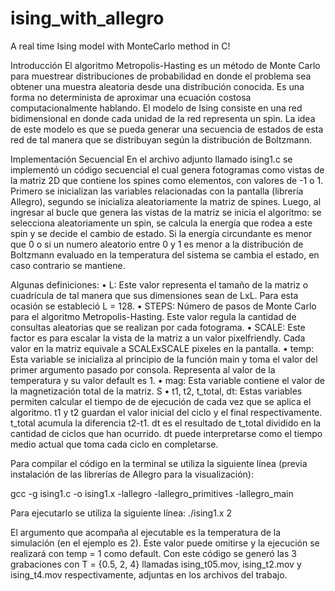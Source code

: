 # ising_with_allegro
A real time Ising model with MonteCarlo method in C!

Introducción
El algoritmo Metropolis-Hasting es un método de Monte Carlo para muestrear distribuciones de probabilidad en donde el problema sea obtener una muestra aleatoria desde una distribución conocida. Es una forma no determinista de aproximar una ecuación costosa computacionalmente hablando.
El modelo de Ising consiste en una red bidimensional en donde cada unidad de la red representa un spin. La idea de este modelo es que se pueda generar una secuencia de estados de esta red de tal manera que se distribuyan según la distribución de Boltzmann.
  
Implementación Secuencial
En el archivo adjunto llamado ising1.c se implementó un código secuencial el cual genera fotogramas como vistas de la matriz 2D que contiene los spines como elementos, con valores de -1 o 1.
Primero se inicializan las variables relacionadas con la pantalla (librería Allegro), segundo se inicializa aleatoriamente la matriz de spines. Luego, al ingresar al bucle que genera las vistas de la matriz se inicia el algoritmo: se selecciona aleatoriamente un spin, se calcula la energía que rodea a este spin y se decide el cambio de estado. Si la energía circundante es menor que 0 o si un numero aleatorio entre 0 y 1 es menor a la distribución de Boltzmann evaluado en la temperatura del sistema se cambia el estado, en caso contrario se mantiene.

Algunas definiciones:
• L: Este valor representa el tamaño de la matriz o cuadrícula de tal manera que sus dimensiones sean de LxL. Para esta ocasión se estableció L = 128.
• STEPS: Número de pasos de Monte Carlo para el algoritmo Metropolis-Hasting. Este valor regula la cantidad de consultas aleatorias que se realizan por cada fotograma.
• SCALE: Este factor es para escalar la vista de la matriz a un valor pixelfriendly. Cada
valor en la matriz equivale a SCALExSCALE pixeles en la pantalla.
• temp: Esta variable se inicializa al principio de la función main y toma el valor del
primer argumento pasado por consola. Representa al valor de la temperatura y su valor
default es 1.
• mag: Esta variable contiene el valor de la magnetización total de la matriz. S
• t1, t2, t_total, dt: Estas variables permiten calcular el tiempo de de ejecución de cada
vez que se aplica el algoritmo. t1 y t2 guardan el valor inicial del ciclo y el final respectivamente. t_total acumula la diferencia t2-t1. dt es el resultado de t_total dividido en la cantidad de ciclos que han ocurrido. dt puede interpretarse como el tiempo medio actual que toma cada ciclo en completarse.

Para compilar el código en la terminal se utiliza la siguiente línea (previa instalación de las librerías de Allegro para la visualización):

gcc -g ising1.c -o ising1.x -lallegro -lallegro_primitives -lallegro_main

Para ejecutarlo se utiliza la siguiente línea:
./ising1.x 2

El argumento que acompaña al ejecutable es la temperatura de la simulación (en el ejemplo es 2). Este valor puede omitirse y la ejecución se realizará con temp = 1 como default.
Con este código se generó las 3 grabaciones con T = {0.5, 2, 4} llamadas ising_t05.mov, ising_t2.mov y ising_t4.mov respectivamente, adjuntas en los archivos del trabajo.
